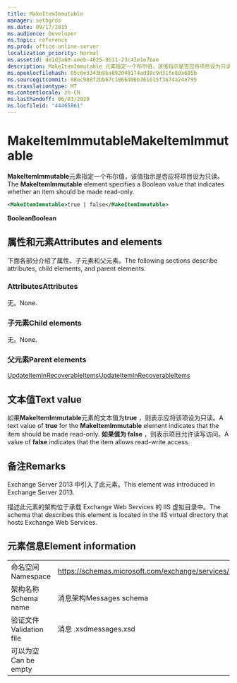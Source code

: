 ```yaml
---
title: MakeItemImmutable
manager: sethgros
ms.date: 09/17/2015
ms.audience: Developer
ms.topic: reference
ms.prod: office-online-server
localization_priority: Normal
ms.assetid: de1d2a60-aeeb-4625-8b11-23c42e1e7bae
description: MakeItemImmutable 元素指定一个布尔值，该值指示是否应将项目设为只读。
ms.openlocfilehash: 05c6e3343b8ba892048174ad98c9d31fe8da685b
ms.sourcegitcommit: 88ec988f2bb67c1866d06b361615f3674a24e795
ms.translationtype: MT
ms.contentlocale: zh-CN
ms.lasthandoff: 06/03/2020
ms.locfileid: "44465861"
---
```

# <a name="makeitemimmutable"></a><span data-ttu-id="af322-103">MakeItemImmutable</span><span class="sxs-lookup"><span data-stu-id="af322-103">MakeItemImmutable</span></span>

<span data-ttu-id="af322-104">**MakeItemImmutable**元素指定一个布尔值，该值指示是否应将项目设为只读。</span><span class="sxs-lookup"><span data-stu-id="af322-104">The **MakeItemImmutable** element specifies a Boolean value that indicates whether an item should be made read-only.</span></span> 
  
```XML
<MakeItemImmutable>true | false</MakeItemImmutable>
```

 <span data-ttu-id="af322-105">**Boolean**</span><span class="sxs-lookup"><span data-stu-id="af322-105">**Boolean**</span></span>
## <a name="attributes-and-elements"></a><span data-ttu-id="af322-106">属性和元素</span><span class="sxs-lookup"><span data-stu-id="af322-106">Attributes and elements</span></span>

<span data-ttu-id="af322-107">下面各部分介绍了属性、子元素和父元素。</span><span class="sxs-lookup"><span data-stu-id="af322-107">The following sections describe attributes, child elements, and parent elements.</span></span>
  
### <a name="attributes"></a><span data-ttu-id="af322-108">Attributes</span><span class="sxs-lookup"><span data-stu-id="af322-108">Attributes</span></span>

<span data-ttu-id="af322-109">无。</span><span class="sxs-lookup"><span data-stu-id="af322-109">None.</span></span>
  
### <a name="child-elements"></a><span data-ttu-id="af322-110">子元素</span><span class="sxs-lookup"><span data-stu-id="af322-110">Child elements</span></span>

<span data-ttu-id="af322-111">无。</span><span class="sxs-lookup"><span data-stu-id="af322-111">None.</span></span>
  
### <a name="parent-elements"></a><span data-ttu-id="af322-112">父元素</span><span class="sxs-lookup"><span data-stu-id="af322-112">Parent elements</span></span>

[<span data-ttu-id="af322-113">UpdateItemInRecoverableItems</span><span class="sxs-lookup"><span data-stu-id="af322-113">UpdateItemInRecoverableItems</span></span>](updateiteminrecoverableitems.md)
  
## <a name="text-value"></a><span data-ttu-id="af322-114">文本值</span><span class="sxs-lookup"><span data-stu-id="af322-114">Text value</span></span>

<span data-ttu-id="af322-115">如果**MakeItemImmutable**元素的文本值为**true** ，则表示应将该项设为只读。</span><span class="sxs-lookup"><span data-stu-id="af322-115">A text value of **true** for the **MakeItemImmutable** element indicates that the item should be made read-only.</span></span> <span data-ttu-id="af322-116">**如果值为 false** ，则表示项目允许读写访问。</span><span class="sxs-lookup"><span data-stu-id="af322-116">A value of **false** indicates that the item allows read-write access.</span></span> 
  
## <a name="remarks"></a><span data-ttu-id="af322-117">备注</span><span class="sxs-lookup"><span data-stu-id="af322-117">Remarks</span></span>

<span data-ttu-id="af322-118">Exchange Server 2013 中引入了此元素。</span><span class="sxs-lookup"><span data-stu-id="af322-118">This element was introduced in Exchange Server 2013.</span></span>
  
<span data-ttu-id="af322-119">描述此元素的架构位于承载 Exchange Web Services 的 IIS 虚拟目录中。</span><span class="sxs-lookup"><span data-stu-id="af322-119">The schema that describes this element is located in the IIS virtual directory that hosts Exchange Web Services.</span></span>
  
## <a name="element-information"></a><span data-ttu-id="af322-120">元素信息</span><span class="sxs-lookup"><span data-stu-id="af322-120">Element information</span></span>

|||
|:-----|:-----|
|<span data-ttu-id="af322-121">命名空间</span><span class="sxs-lookup"><span data-stu-id="af322-121">Namespace</span></span>  <br/> |https://schemas.microsoft.com/exchange/services/2006/messages  <br/> |
|<span data-ttu-id="af322-122">架构名称</span><span class="sxs-lookup"><span data-stu-id="af322-122">Schema name</span></span>  <br/> |<span data-ttu-id="af322-123">消息架构</span><span class="sxs-lookup"><span data-stu-id="af322-123">Messages schema</span></span>  <br/> |
|<span data-ttu-id="af322-124">验证文件</span><span class="sxs-lookup"><span data-stu-id="af322-124">Validation file</span></span>  <br/> |<span data-ttu-id="af322-125">消息 .xsd</span><span class="sxs-lookup"><span data-stu-id="af322-125">messages.xsd</span></span>  <br/> |
|<span data-ttu-id="af322-126">可以为空</span><span class="sxs-lookup"><span data-stu-id="af322-126">Can be empty</span></span>  <br/> ||
   

